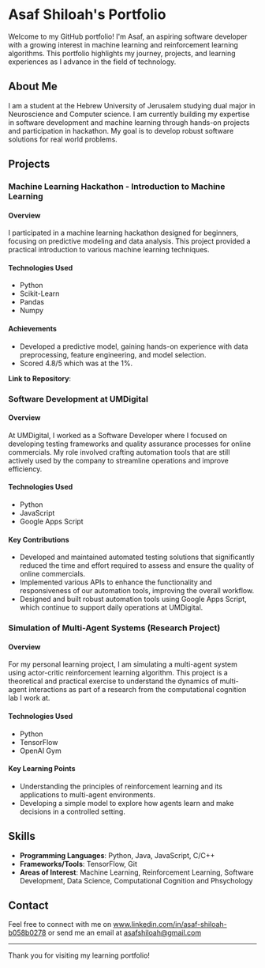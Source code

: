 # Asaf Shiloah's Portfolio

Welcome to my GitHub portfolio! I'm Asaf, an aspiring software developer with a growing interest in machine learning and reinforcement learning algorithms. This portfolio highlights my journey, projects, and learning experiences as I advance in the field of technology.

## About Me

I am a student at the Hebrew University of Jerusalem studying dual major in Neuroscience and Computer science. I am currently building my expertise in software development and machine learning through hands-on projects and participation in hackathon. My goal is to develop robust software solutions for real world problems.

## Projects

### Machine Learning Hackathon - Introduction to Machine Learning

#### Overview
I participated in a machine learning hackathon designed for beginners, focusing on predictive modeling and data analysis. This project provided a practical introduction to various machine learning techniques.

#### Technologies Used
- Python
- Scikit-Learn
- Pandas
- Numpy

#### Achievements
- Developed a predictive model, gaining hands-on experience with data preprocessing, feature engineering, and model selection.
- Scored 4.8/5 which was at the 1%.

**Link to Repository**: 

### Software Development at UMDigital

#### Overview
At UMDigital, I worked as a Software Developer where I focused on developing testing frameworks and quality assurance processes for online commercials. My role involved crafting automation tools that are still actively used by the company to streamline operations and improve efficiency.

#### Technologies Used
- Python
- JavaScript
- Google Apps Script

#### Key Contributions
- Developed and maintained automated testing solutions that significantly reduced the time and effort required to assess and ensure the quality of online commercials.
- Implemented various APIs to enhance the functionality and responsiveness of our automation tools, improving the overall workflow.
- Designed and built robust automation tools using Google Apps Script, which continue to support daily operations at UMDigital.


### Simulation of Multi-Agent Systems (Research Project)

#### Overview
For my personal learning project, I am simulating a multi-agent system using actor-critic reinforcement learning algorithm. This project is a theoretical and practical exercise to understand the dynamics of multi-agent interactions as part of a research from the computational cognition lab I work at.

#### Technologies Used
- Python
- TensorFlow
- OpenAI Gym

#### Key Learning Points
- Understanding the principles of reinforcement learning and its applications to multi-agent environments.
- Developing a simple model to explore how agents learn and make decisions in a controlled setting.

## Skills

- **Programming Languages**: Python, Java, JavaScript, C/C++
- **Frameworks/Tools**: TensorFlow, Git
- **Areas of Interest**: Machine Learning, Reinforcement Learning, Software Development, Data Science, Computational Cognition and Phsychology
 
## Contact

Feel free to connect with me on www.linkedin.com/in/asaf-shiloah-b058b0278 or send me an email at asafshiloah@gmail.com

---

Thank you for visiting my learning portfolio!
